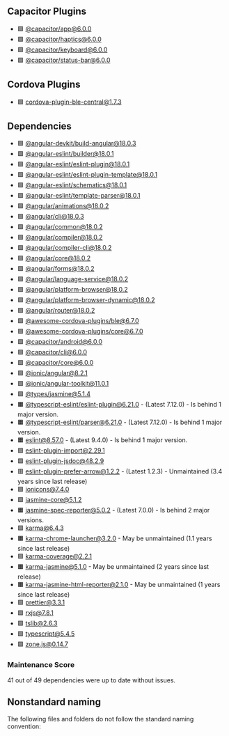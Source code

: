 ## Capacitor Plugins

- 🟩 [@capacitor/app@6.0.0](https://github.com/ionic-team/capacitor-plugins.git)
- 🟩 [@capacitor/haptics@6.0.0](https://github.com/ionic-team/capacitor-plugins.git)
- 🟩 [@capacitor/keyboard@6.0.0](https://github.com/ionic-team/capacitor-plugins.git)
- 🟩 [@capacitor/status-bar@6.0.0](https://github.com/ionic-team/capacitor-plugins.git)
## Cordova Plugins

- 🟩 [cordova-plugin-ble-central@1.7.3](https://github.com/don/cordova-plugin-ble-central.git)
## Dependencies

- 🟩 [@angular-devkit/build-angular@18.0.3](https://github.com/angular/angular-cli.git)
- 🟩 [@angular-eslint/builder@18.0.1](https://github.com/angular-eslint/angular-eslint.git)
- 🟩 [@angular-eslint/eslint-plugin@18.0.1](https://github.com/angular-eslint/angular-eslint.git)
- 🟩 [@angular-eslint/eslint-plugin-template@18.0.1](https://github.com/angular-eslint/angular-eslint.git)
- 🟩 [@angular-eslint/schematics@18.0.1](https://github.com/angular-eslint/angular-eslint.git)
- 🟩 [@angular-eslint/template-parser@18.0.1](https://github.com/angular-eslint/angular-eslint.git)
- 🟩 [@angular/animations@18.0.2](https://github.com/angular/angular.git)
- 🟩 [@angular/cli@18.0.3](https://github.com/angular/angular-cli.git)
- 🟩 [@angular/common@18.0.2](https://github.com/angular/angular.git)
- 🟩 [@angular/compiler@18.0.2](https://github.com/angular/angular.git)
- 🟩 [@angular/compiler-cli@18.0.2](https://github.com/angular/angular.git)
- 🟩 [@angular/core@18.0.2](https://github.com/angular/angular.git)
- 🟩 [@angular/forms@18.0.2](https://github.com/angular/angular.git)
- 🟩 [@angular/language-service@18.0.2](https://github.com/angular/angular.git)
- 🟩 [@angular/platform-browser@18.0.2](https://github.com/angular/angular.git)
- 🟩 [@angular/platform-browser-dynamic@18.0.2](https://github.com/angular/angular.git)
- 🟩 [@angular/router@18.0.2](https://github.com/angular/angular.git)
- 🟩 [@awesome-cordova-plugins/ble@6.7.0](https://github.com/danielsogl/awesome-cordova-plugins.git)
- 🟩 [@awesome-cordova-plugins/core@6.7.0](https://github.com/danielsogl/awesome-cordova-plugins.git)
- 🟩 [@capacitor/android@6.0.0](https://github.com/ionic-team/capacitor.git)
- 🟩 [@capacitor/cli@6.0.0](https://github.com/ionic-team/capacitor.git)
- 🟩 [@capacitor/core@6.0.0](https://github.com/ionic-team/capacitor.git)
- 🟩 [@ionic/angular@8.2.1](https://github.com/ionic-team/ionic-framework.git)
- 🟩 [@ionic/angular-toolkit@11.0.1](https://github.com/ionic-team/angular-toolkit.git)
- 🟩 [@types/jasmine@5.1.4](https://github.com/DefinitelyTyped/DefinitelyTyped.git)
- 🟧 [@typescript-eslint/eslint-plugin@6.21.0](https://github.com/typescript-eslint/typescript-eslint.git) - (Latest 7.12.0) - Is behind 1 major version.
- 🟧 [@typescript-eslint/parser@6.21.0](https://github.com/typescript-eslint/typescript-eslint.git) - (Latest 7.12.0) - Is behind 1 major version.
- 🟧 [eslint@8.57.0](https://github.com/eslint/eslint.git) - (Latest 9.4.0) - Is behind 1 major version.
- 🟩 [eslint-plugin-import@2.29.1](https://github.com/import-js/eslint-plugin-import.git)
- 🟩 [eslint-plugin-jsdoc@48.2.9](https://github.com/gajus/eslint-plugin-jsdoc.git)
- 🟥 [eslint-plugin-prefer-arrow@1.2.2](https://github.com/TristonJ/eslint-plugin-prefer-arrow.git) - (Latest 1.2.3) - Unmaintained (3.4 years since last release)
- 🟩 [ionicons@7.4.0](https://github.com/ionic-team/ionicons.git)
- 🟩 [jasmine-core@5.1.2](https://github.com/jasmine/jasmine.git)
- 🟧 [jasmine-spec-reporter@5.0.2](https://github.com/bcaudan/jasmine-spec-reporter.git) - (Latest 7.0.0) - Is behind 2 major versions.
- 🟩 [karma@6.4.3](https://github.com/karma-runner/karma.git)
- 🟧 [karma-chrome-launcher@3.2.0](https://github.com/karma-runner/karma-chrome-launcher.git) - May be unmaintained (1.1 years since last release)
- 🟩 [karma-coverage@2.2.1](https://github.com/karma-runner/karma-coverage.git)
- 🟧 [karma-jasmine@5.1.0](https://github.com/karma-runner/karma-jasmine.git) - May be unmaintained (2 years since last release)
- 🟧 [karma-jasmine-html-reporter@2.1.0](https://github.com/dfederm/karma-jasmine-html-reporter.git) - May be unmaintained (1 years since last release)
- 🟩 [prettier@3.3.1](https://github.com/prettier/prettier.git)
- 🟩 [rxjs@7.8.1](https://github.com/reactivex/rxjs.git)
- 🟩 [tslib@2.6.3](https://github.com/Microsoft/tslib.git)
- 🟩 [typescript@5.4.5](https://github.com/Microsoft/TypeScript.git)
- 🟩 [zone.js@0.14.7](https://github.com/angular/angular.git)
### Maintenance Score
41 out of 49 dependencies were up to date without issues.



## Nonstandard naming
The following files and folders do not follow the standard naming convention:

